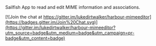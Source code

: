 Sailfish App to read and edit MIME information and associations.

[![Join the chat at https://gitter.im/lukedirtwalker/harbour-mimeeditor](https://badges.gitter.im/Join%20Chat.svg)](https://gitter.im/lukedirtwalker/harbour-mimeeditor?utm_source=badge&utm_medium=badge&utm_campaign=pr-badge&utm_content=badge)